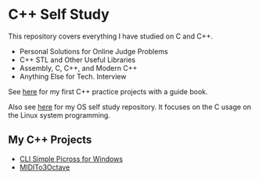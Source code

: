 # C++ Self Study
This repository covers everything I have studied on C and C++.

* Personal Solutions for Online Judge Problems
* C++ STL and Other Useful Libraries
* Assembly, C, C++, and Modern C++
* Anything Else for Tech. Interview

See [here](https://github.com/reruo321/Cplus_Practice) for my first C++ practice projects with a guide book.

Also see [here](https://github.com/reruo321/OS-Self-Study) for my OS self study repository. It focuses on the C usage on the Linux system programming.

## My C++ Projects
* [CLI Simple Picross for Windows](https://github.com/reruo321/CLI-Simple-Picross)
* [MIDITo3Octave](https://github.com/reruo321/MIDI-to-3Octave)
